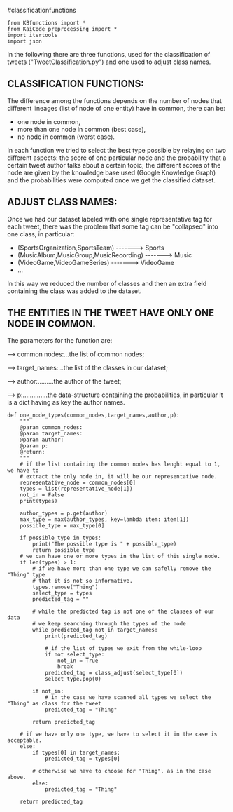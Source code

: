 #classificationfunctions
```
from KBfunctions import *
from KaiCode_preprocessing import *
import itertools
import json
```

In the following there are three functions, used for the classification of tweets ("TweetClassification.py") and one
used to adjust class names.

CLASSIFICATION FUNCTIONS:
-------------------------
The difference among the functions depends on the number of nodes that different lineages (list of node of one entity)
have in common, there can be:

- one node in common,
- more than one node in common (best case),
- no node in common (worst case).

In each function we tried to select the best type possible by relaying on two different aspects: the score of one 
particular node and the probability that a certain tweet author talks about a certain topic; the different scores of the
node are given by the knowledge base used (Google Knowledge Graph) and the probabilities were computed once we get the
classified dataset.


ADJUST CLASS NAMES:
-------------------
Once we had our dataset labeled with one single representative tag for each tweet, there was the problem that some tag
can be "collapsed" into one class, in particular:

- (SportsOrganization,SportsTeam)        ------->    Sports
- (MusicAlbum,MusicGroup,MusicRecording) ------->    Music
- (VideoGame,VideoGameSeries)            ------->    VideoGame
-  ...

In this way we reduced the number of classes and then an extra field containing the class was added to the dataset.


THE ENTITIES IN THE TWEET HAVE ONLY ONE NODE IN COMMON.
------------------------------------------------------
The parameters for the function are:

--> common nodes:...the list of common nodes;

--> target_names:...the list of the classes in our dataset; 

--> author:.........the author of the tweet;

--> p:..............the data-structure containing the probabilities, in particular it is a dict having as key the 
                    author names.
```
def one_node_types(common_nodes,target_names,author,p):
    """
    @param common_nodes:
    @param target_names:
    @param author:
    @param p:
    @return:
    """
    # if the list containing the common nodes has lenght equal to 1, we have to
    # extract the only node in, it will be our representative node.
    representative_node = common_nodes[0]
    types = list(representative_node[1])
    not_in = False
    print(types)

    author_types = p.get(author)
    max_type = max(author_types, key=lambda item: item[1])
    possible_type = max_type[0]

    if possible_type in types:
        print("The possible type is " + possible_type)
        return possible_type
    # we can have one or more types in the list of this single node.
    if len(types) > 1:
        # if we have more than one type we can safelly remove the "Thing" type
        # that it is not so informative.
        types.remove("Thing")
        select_type = types
        predicted_tag = ""

        # while the predicted tag is not one of the classes of our data
        # we keep searching through the types of the node
        while predicted_tag not in target_names:
            print(predicted_tag)

            # if the list of types we exit from the while-loop
            if not select_type:
                not_in = True
                break
            predicted_tag = class_adjust(select_type[0])
            select_type.pop(0)

        if not_in:
            # in the case we have scanned all types we select the "Thing" as class for the tweet
            predicted_tag = "Thing"

        return predicted_tag

    # if we have only one type, we have to select it in the case is acceptable.
    else:
        if types[0] in target_names:
            predicted_tag = types[0]

        # otherwise we have to choose for "Thing", as in the case above.
        else:
            predicted_tag = "Thing"

    return predicted_tag

```

